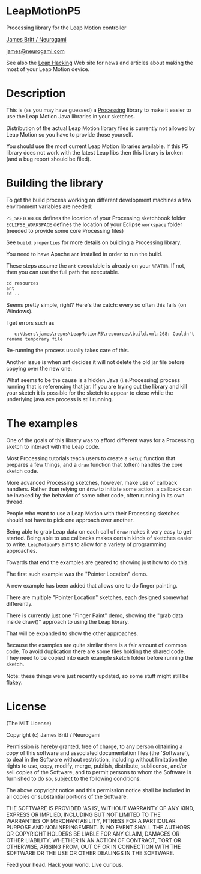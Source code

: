 LeapMotionP5
============

Processing  library for the Leap Motion controller


[James Britt / Neurogami](http://www.neurogami.com)

james@neurogami.com

See also the [Leap Hacking](http://leaphacking.jamesbritt.com/) Web site for news and articles about making the most of your Leap Motion device.


Description
===========

This is (as you may have guessed) a [Processing](http://processing.org) library to make it easier to use the Leap Motion Java libraries in your sketches.

Distribution of the actual Leap Motion library files is currently not allowed by Leap Motion so you have to provide those yourself.

You should use the most current Leap Motion libraries available.  If this P5 library does not work with the latest Leap libs then this library is broken (and a bug report should be filed).


Building the library
====================

To get the build process working on different development machines a few environment variables are needed:

`P5_SKETCHBOOK` defines the location of your Processing sketchbook folder
`ECLIPSE_WORKSPACE` defines the location of your Eclipse `workspace` folder (needed to provide some core Processing files)

See `build.properties` for more details on building a Processing library.

You need to have Apache `ant` installed in order to run the build.

These steps assume the `ant`  executable is already on your `%PATH%`. If not, then you can use the full path the executable.

    cd resources
    ant 
    cd ..
    

Seems pretty simple, right? Here's the catch: every so often this fails (on Windows). 

I get errors such as

       c:\Users\james\repos\LeapMotionP5\resources\build.xml:268: Couldn't rename temporary file

Re-running the process usually takes care of this.  

Another issue is when ant decides it will not delete the old jar file before copying over the new one.

What seems to be the cause is a hidden Java (i.e.Processing) process running that is referencing that jar.  If you are trying out the library and kill your sketch it is possible for the sketch to appear to close while the underlying java.exe process is still running.



The examples
============

One of the goals of this library was to afford different ways for a Processing sketch to interact with the Leap code.

Most Processing tutorials teach users to create a `setup` function that prepares a few things, and a `draw` function that (often) handles the core sketch code.

More advanced Processing sketches, however, make use of callback handlers.  Rather than relying on `draw` to initiate some action, a callback can be invoked by the behavior of some other code, often running in its own thread.

People who want to use a Leap Motion with their Processing sketches should not have to pick one approach over another.  

Being able to grab Leap data on each call of `draw` makes it very easy to get started.  Being able to use callbacks makes certain kinds of sketches easier to write.  `LeapMotionP5` aims to allow for a variety of programming approaches.

Towards that end the examples are geared to showing just how to do this.

The first such example was the "Pointer Location" demo.

A new example has been added that allows one to do finger painting.

There are multiple "Pointer Location" sketches, each designed somewhat differently.

There is currently just one "Finger Paint" demo, showing the "grab data inside draw()" approach to using the Leap library.  

That will be expanded to show the other approaches.

Because the examples are quite similar there is a fair amount of common code.  To avoid duplication there are some files holding the shared code.  They need to be copied into each example sketch folder before running the sketch.

Note: these things were just recently updated, so some stuff might still be flakey.



License 
========


(The MIT License)

Copyright (c)  James Britt / Neurogami

Permission is hereby granted, free of charge, to any person obtaining
a copy of this software and associated documentation files (the
'Software'), to deal in the Software without restriction, including
without limitation the rights to use, copy, modify, merge, publish,
distribute, sublicense, and/or sell copies of the Software, and to
permit persons to whom the Software is furnished to do so, subject to
the following conditions:

The above copyright notice and this permission notice shall be
included in all copies or substantial portions of the Software.

THE SOFTWARE IS PROVIDED 'AS IS', WITHOUT WARRANTY OF ANY KIND,
EXPRESS OR IMPLIED, INCLUDING BUT NOT LIMITED TO THE WARRANTIES OF
MERCHANTABILITY, FITNESS FOR A PARTICULAR PURPOSE AND NONINFRINGEMENT.
IN NO EVENT SHALL THE AUTHORS OR COPYRIGHT HOLDERS BE LIABLE FOR ANY
CLAIM, DAMAGES OR OTHER LIABILITY, WHETHER IN AN ACTION OF CONTRACT,
TORT OR OTHERWISE, ARISING FROM, OUT OF OR IN CONNECTION WITH THE
SOFTWARE OR THE USE OR OTHER DEALINGS IN THE SOFTWARE.

Feed your head. 
Hack your world. 
Live curious.
